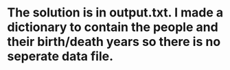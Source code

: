 # The solution is in output.txt. I made a dictionary to contain the people and their birth/death years so there is no seperate data file. 

